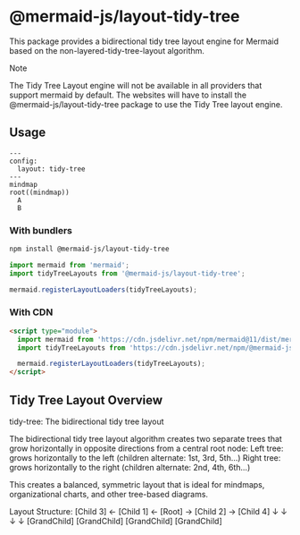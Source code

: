 # @mermaid-js/layout-tidy-tree

This package provides a bidirectional tidy tree layout engine for Mermaid based on the non-layered-tidy-tree-layout algorithm.

> [!NOTE]
> The Tidy Tree Layout engine will not be available in all providers that support mermaid by default.
> The websites will have to install the @mermaid-js/layout-tidy-tree package to use the Tidy Tree layout engine.

## Usage

```
---
config:
  layout: tidy-tree
---
mindmap
root((mindmap))
  A
  B
```

### With bundlers

```sh
npm install @mermaid-js/layout-tidy-tree
```

```ts
import mermaid from 'mermaid';
import tidyTreeLayouts from '@mermaid-js/layout-tidy-tree';

mermaid.registerLayoutLoaders(tidyTreeLayouts);
```

### With CDN

```html
<script type="module">
  import mermaid from 'https://cdn.jsdelivr.net/npm/mermaid@11/dist/mermaid.esm.min.mjs';
  import tidyTreeLayouts from 'https://cdn.jsdelivr.net/npm/@mermaid-js/layout-tidy-tree@0/dist/mermaid-layout-tidy-tree.esm.min.mjs';

  mermaid.registerLayoutLoaders(tidyTreeLayouts);
</script>
```

## Tidy Tree Layout Overview

tidy-tree: The bidirectional tidy tree layout

The bidirectional tidy tree layout algorithm creates two separate trees that grow horizontally in opposite directions from a central root node:
Left tree: grows horizontally to the left (children alternate: 1st, 3rd, 5th...)
Right tree: grows horizontally to the right (children alternate: 2nd, 4th, 6th...)

This creates a balanced, symmetric layout that is ideal for mindmaps, organizational charts, and other tree-based diagrams.

Layout Structure:
[Child 3] ← [Child 1] ← [Root] → [Child 2] → [Child 4]
↓ ↓ ↓ ↓
[GrandChild] [GrandChild] [GrandChild] [GrandChild]
